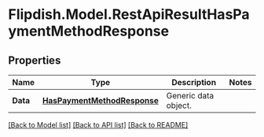 # Flipdish.Model.RestApiResultHasPaymentMethodResponse
## Properties

Name | Type | Description | Notes
------------ | ------------- | ------------- | -------------
**Data** | [**HasPaymentMethodResponse**](HasPaymentMethodResponse.md) | Generic data object. | 

[[Back to Model list]](../README.md#documentation-for-models) [[Back to API list]](../README.md#documentation-for-api-endpoints) [[Back to README]](../README.md)

